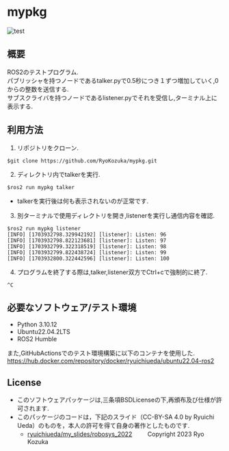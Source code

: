 # mypkg
![test](https://github.com/RyoKozuka/mypkg/actions/workflows/test.yml/badge.svg)

## 概要
ROS2のテストプログラム.  
パブリッシャを持つノードであるtalker.pyで0.5秒につき１ずつ増加していく,0からの整数を送信する.  
サブスクライバを持つノードであるlistener.pyでそれを受信し,ターミナル上に表示する.  

## 利用方法
1. リポジトリをクローン. 
```
$git clone https://github.com/RyoKozuka/mypkg.git
```

2. ディレクトリ内でtalkerを実行. 
```
$ros2 run mypkg talker
```
* talkerを実行後は何も表示されないのが正常です.    

3. 別ターミナルで使用ディレクトリを開き,listenerを実行し通信内容を確認. 
```
$ros2 run mypkg listener
[INFO] [1703932798.329942192] [listener]: Listen: 96
[INFO] [1703932798.822123681] [listener]: Listen: 97
[INFO] [1703932799.322318519] [listener]: Listen: 98
[INFO] [1703932799.822438724] [listener]: Listen: 99
[INFO] [1703932800.322442596] [listener]: Listen: 100
```

4. プログラムを終了する際は,talker,listener双方でCtrl+cで強制的に終了. 
```
^C
```

## 必要なソフトウェア/テスト環境
* Python 3.10.12
* Ubuntu22.04.2LTS
* ROS2 Humble

また,GitHubActionsでのテスト環境構築に以下のコンテナを使用した.  
https://hub.docker.com/repository/docker/ryuichiueda/ubuntu22.04-ros2

## License
* このソフトウェアパッケージは,三条項BSDLicenseの下,再頒布及び仕様が許可されます.   
* このパッケージのコードは，下記のスライド（CC-BY-SA 4.0 by Ryuichi Ueda）のものを，本人の許可を得て自身の著作としたものです. 
  - [ryuichiueda/my_slides/robosys_2022](https://github.com/ryuichiueda/my_slides/tree/master/robosys_2022)
　　
Copyright 2023 Ryo Kozuka
